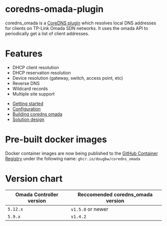 # coredns-omada-plugin

coredns_omada is a [CoreDNS plugin](https://coredns.io/manual/plugins/) which resolves local DNS addresses for clients on TP-Link Omada SDN networks. It uses the omada API to periodically get a list of client addresses.

# Features
- DHCP client resolution
- DHCP reservation resolution
- Device resolution (gateway, switch, access point, etc)
- Reverse DNS
- Wildcard records
- Multiple site support

* [Getting started](docs/getting-started.md)
* [Configuration](docs/configuration.md)
* [Building coredns omada](docs/build.md)
* [Solution design](docs/solution-design.md)

# Pre-built docker images

Docker container images are now being published to the [GitHub Container Registry](https://github.com/dougbw/coredns_omada/pkgs/container/coredns_omada) under the following name:
 `ghcr.io/dougbw/coredns_omada`

# Version chart

| Omada Controller version  | Reccomended coredns_omada version |
| --------                  | -------               |
| `5.12.x`                  | `v1.5.0` or newer     |
| `5.9.x`                   | `v1.4.2`              |
